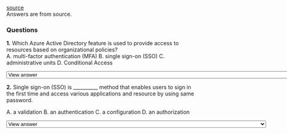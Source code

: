 [source](https://learn.microsoft.com/en-us/certifications/resources/az-900-sample-questions)   
Answers are from source.  

### Questions  

**1.** Which Azure Active Directory feature is used to provide access to resources based on organizational policies?  
A. multi-factor authentication (MFA)
B. single sign-on (SSO)
C. administrative units
D. Conditional Access  

<select>
<option>
View answer
</option>
<option>
D. not sure how "organizational policies" is meant to be interpreted. Conditional Access is an authentication method based on _signals_, such as the user's identity, location, or device.
</option>
</select>


**2.** Single sign-on (SSO) is __________ method that enables users to sign in the first time and access various applications and resource by using same password.

A. a validation
B. an authentication
C. a configuration
D. an authorization  

<select>
<option>
View answer
</option>
<option>
B. SSO is an authentication tool that prevents the need for repeated sign-ins when accessing multiple services. 
</option>
</select>


